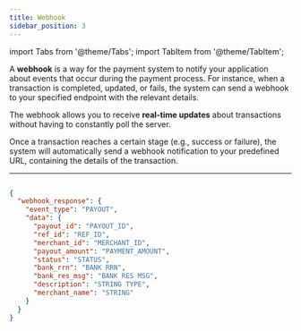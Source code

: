 ```yaml
---
title: Webhook
sidebar_position: 3
---
```


import Tabs from '@theme/Tabs';
import TabItem from '@theme/TabItem';

A **webhook** is a way for the payment system to notify your application about events that occur during the payment process. For instance, when a transaction is completed, updated, or fails, the system can send a webhook to your specified endpoint with the relevant details.

The webhook allows you to receive **real-time updates** about transactions without having to constantly poll the server.

Once a transaction reaches a certain stage (e.g., success or failure), the system will automatically send a webhook notification to your predefined URL, containing the details of the transaction.

---


<Tabs groupId="response-type">

  <TabItem value="sampleJson" label="Sample JSON" default>

```json

{
  "webhook_response": {
    "event_type": "PAYOUT",
    "data": {
      "payout_id": "PAYOUT_ID",
      "ref_id": "REF_ID",
      "merchant_id": "MERCHANT_ID",
      "payout_amount": "PAYMENT_AMOUNT",
      "status": "STATUS",
      "bank_rrn": "BANK RRN",
      "bank_res_msg": "BANK RES MSG",
      "description": "STRING TYPE",
      "merchant_name": "STRING" 
    }
  }
}
  ```
</TabItem> 
</Tabs>

